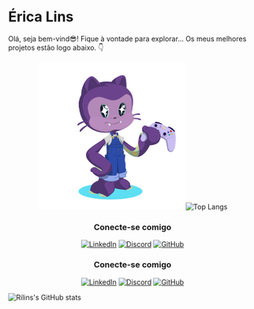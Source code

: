# Érica Lins

<div display="flex">
  <div>
    <p> Olá, seja bem-vind😎! Fique à vontade para explorar... Os meus melhores projetos estão logo abaixo. 👇 </p>
  </div>
  
</div>

<div align="center">
  
  <img src="Rilins/assets/octarilins.png"  alt="octocat personalizado de cor roxa, segurando um controle de video game" width="300" height="300">![Top Langs](https://github-readme-stats-git-masterrstaa-rickstaa.vercel.app/api/top-langs/?username=Rilins&bg_color=000&border_color=30A3DC&title_color=800080&text_color=FFF) 


### Conecte-se comigo

[![LinkedIn](https://img.shields.io/badge/LinkedIn-white?style=for-the-badge&logo=linkedin&logoColor=800080)](https://www.linkedin.com/in/Rilins/) [![Discord](https://img.shields.io/badge/Discord-800080?style=for-the-badge&logo=discord&logoColor=white)](https://discord.com/channels/@rilins/) [![GitHub](https://img.shields.io/badge/GitHub-white?style=for-the-badge&logo=github&logoColor=800080)](https://github.com/Rilins)

  
</div>


<div align="center">



### Conecte-se comigo

[![LinkedIn](https://img.shields.io/badge/LinkedIn-white?style=for-the-badge&logo=linkedin&logoColor=800080)](https://www.linkedin.com/in/Rilins/) [![Discord](https://img.shields.io/badge/Discord-800080?style=for-the-badge&logo=discord&logoColor=white)](https://discord.com/channels/@rilins/) [![GitHub](https://img.shields.io/badge/GitHub-white?style=for-the-badge&logo=github&logoColor=800080)](https://github.com/Rilins)

</div>

![Rilins's GitHub stats](https://github-readme-stats.vercel.app/api?username=Rilins&show_icons=true&theme=transparent)

